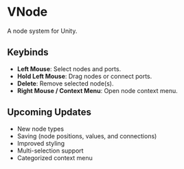# VNode
A node system for Unity.

## Keybinds
- **Left Mouse**: Select nodes and ports.  
- **Hold Left Mouse**: Drag nodes or connect ports.  
- **Delete**: Remove selected node(s).  
- **Right Mouse / Context Menu**: Open node context menu.

## Upcoming Updates
- New node types  
- Saving (node positions, values, and connections)  
- Improved styling  
- Multi-selection support  
- Categorized context menu
